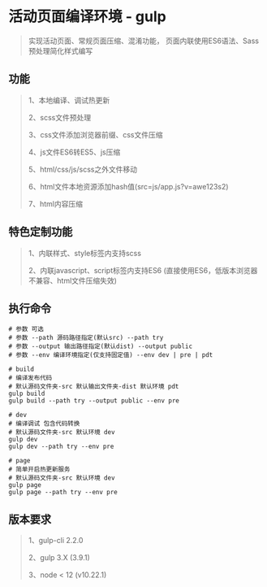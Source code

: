 # 活动页面编译环境 - gulp

> 实现活动页面、常规页面压缩、混淆功能，
> 页面内联使用ES6语法、Sass预处理简化样式编写

## 功能

> 1、本地编译、调试热更新
>
> 2、scss文件预处理
>
> 3、css文件添加浏览器前缀、css文件压缩
>
> 4、js文件ES6转ES5、js压缩
>
> 5、html/css/js/scss之外文件移动
>
> 6、html文件本地资源添加hash值(src=js/app.js?v=awe123s2)
>
> 7、html内容压缩
>

## 特色定制功能

> 1、内联样式、style标签内支持scss
>
> 2、内联javascript、script标签内支持ES6 (直接使用ES6，低版本浏览器不兼容、html文件压缩失效)
>

## 执行命令

```shell script
# 参数 可选
# 参数 --path 源码路径指定(默认src) --path try
# 参数 --output 输出路径指定(默认dist) --output public
# 参数 --env 编译环境指定(仅支持固定值) --env dev | pre | pdt

# build
# 编译发布代码
# 默认源码文件夹-src 默认输出文件夹-dist 默认环境 pdt
gulp build
gulp build --path try --output public --env pre

# dev
# 编译调试 包含代码转换
# 默认源码文件夹-src 默认环境 dev
gulp dev
gulp dev --path try --env pre

# page
# 简单开启热更新服务
# 默认源码文件夹-src 默认环境 dev
gulp page
gulp page --path try --env pre
```

## 版本要求

> 1、gulp-cli 2.2.0
>
> 2、gulp 3.X (3.9.1)
>
> 3、node < 12 (v10.22.1)
>
